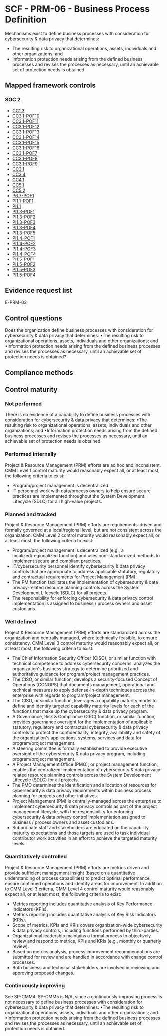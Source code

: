 # SCF - PRM-06 - Business Process Definition
Mechanisms exist to define business processes with consideration for cybersecurity & data privacy that determines:
 - The resulting risk to organizational operations, assets, individuals and other organizations; and
 - Information protection needs arising from the defined business processes and revises the processes as necessary, until an achievable set of protection needs is obtained.
## Mapped framework controls
### SOC 2
- [CC1.3](../soc2/cc13.md)
- [CC3.1-POF10](../soc2/cc31-pof10.md)
- [CC3.1-POF11](../soc2/cc31-pof11.md)
- [CC3.1-POF12](../soc2/cc31-pof12.md)
- [CC3.1-POF13](../soc2/cc31-pof13.md)
- [CC3.1-POF14](../soc2/cc31-pof14.md)
- [CC3.1-POF15](../soc2/cc31-pof15.md)
- [CC3.1-POF16](../soc2/cc31-pof16.md)
- [CC3.1-POF7](../soc2/cc31-pof7.md)
- [CC3.1-POF8](../soc2/cc31-pof8.md)
- [CC3.1-POF9](../soc2/cc31-pof9.md)
- [CC3.1](../soc2/cc31.md)
- [CC3.4](../soc2/cc34.md)
- [CC4.1](../soc2/cc41.md)
- [CC5.1](../soc2/cc51.md)
- [CC5.2](../soc2/cc52.md)
- [P6.7-POF1](../soc2/p67-pof1.md)
- [PI1.1-POF1](../soc2/pi11-pof1.md)
- [PI1.1](../soc2/pi11.md)
- [PI1.3-POF1](../soc2/pi13-pof1.md)
- [PI1.3-POF2](../soc2/pi13-pof2.md)
- [PI1.3-POF3](../soc2/pi13-pof3.md)
- [PI1.3-POF4](../soc2/pi13-pof4.md)
- [PI1.3-POF5](../soc2/pi13-pof5.md)
- [PI1.4-POF1](../soc2/pi14-pof1.md)
- [PI1.4-POF2](../soc2/pi14-pof2.md)
- [PI1.4-POF3](../soc2/pi14-pof3.md)
- [PI1.4-POF4](../soc2/pi14-pof4.md)
- [PI1.5-POF1](../soc2/pi15-pof1.md)
- [PI1.5-POF2](../soc2/pi15-pof2.md)
- [PI1.5-POF3](../soc2/pi15-pof3.md)
- [PI1.5-POF4](../soc2/pi15-pof4.md)

## Evidence request list
E-PRM-03

## Control questions
Does the organization define business processes with consideration for cybersecurity & data privacy that determines:
 •The resulting risk to organizational operations, assets, individuals and other organizations; and
 •Information protection needs arising from the defined business processes and revises the processes as necessary, until an achievable set of protection needs is obtained?

## Compliance methods


## Control maturity
### Not performed
There is no evidence of a capability to define business processes with consideration for cybersecurity & data privacy that determines:
 •The resulting risk to organizational operations, assets, individuals and other organizations; and
 •Information protection needs arising from the defined business processes and revises the processes as necessary, until an achievable set of protection needs is obtained.

### Performed internally
Project & Resource Management (PRM) efforts are ad hoc and inconsistent. CMM Level 1 control maturity would reasonably expect all, or at least most, the following criteria to exist:
- Program/project management is decentralized.
- IT personnel work with data/process owners to help ensure secure practices are implemented throughout the System Development Lifecycle (SDLC) for all high-value projects.

### Planned and tracked
Project & Resource Management (PRM) efforts are requirements-driven and formally governed at a local/regional level, but are not consistent across the organization. CMM Level 2 control maturity would reasonably expect all, or at least most, the following criteria to exist:
- Program/project management is decentralized (e.g., a localized/regionalized function) and uses non-standardized methods to implement secure and compliant practices.
- IT/cybersecurity personnel identify cybersecurity & data privacy controls that are appropriate to address applicable statutory, regulatory and contractual requirements for Project Management (PM).
- The PM function facilitates the implementation of cybersecurity & data privacy-related resource planning controls across the System Development Lifecycle (SDLC) for all projects.
- The responsibility for enforcing cybersecurity & data privacy control implementation is assigned to business / process owners and asset custodians.

### Well defined
Project & Resource Management (PRM) efforts are standardized across the organization and centrally managed, where technically feasible, to ensure consistency. CMM Level 3 control maturity would reasonably expect all, or at least most, the following criteria to exist:
- The Chief Information Security Officer (CISO), or similar function with technical competence to address cybersecurity concerns, analyzes the organization's business strategy to determine prioritized and authoritative guidance for program/project management practices.
- The CISO, or similar function, develops a security-focused Concept of Operations (CONOPS) that documents management, operational and technical measures to apply defense-in-depth techniques across the enterprise with regards to program/project management.
- The CISO, or similar function, leverages a capability maturity model to define and identify targeted capability maturity levels for each of the functions that make up the cybersecurity & data privacy program.
- A Governance, Risk & Compliance (GRC) function, or similar function, provides governance oversight for the implementation of applicable statutory, regulatory and contractual cybersecurity & data privacy controls to protect the confidentiality, integrity, availability and safety of the organization's applications, systems, services and data for program/project management.
- A steering committee is formally established to provide executive oversight of the cybersecurity & data privacy program, including program/project management.
- A Project Management Office (PMO), or project management function, enables the centralized-implementation of cybersecurity & data privacy-related resource planning controls across the System Development Lifecycle (SDLC) for all projects.
- The PMO determines the identification and allocation of resources for cybersecurity & data privacy requirements within business process planning for projects and other initiatives.
- Project Management (PM) is centrally-managed across the enterprise to implement cybersecurity & data privacy controls as part of the project management lifecycle, with the responsibility for enforcing cybersecurity & data privacy control implementation assigned to business / process owners and asset custodians.
- Subordinate staff and stakeholders are educated on the capability maturity expectations and those targets are used to task individual contributor work activities in an effort to achieve the targeted maturity levels.

### Quantitatively controlled
Project & Resource Management (PRM) efforts are metrics driven and provide sufficient management insight (based on a quantitative understanding of process capabilities) to predict optimal performance, ensure continued operations and identify areas for improvement. In addition to CMM Level 3 criteria, CMM Level 4 control maturity would reasonably expect all, or at least most, the following criteria to exist:
- Metrics reporting includes quantitative analysis of Key Performance Indicators (KPIs).
- Metrics reporting includes quantitative analysis of Key Risk Indicators (KRIs).
- Scope of metrics, KPIs and KRIs covers organization-wide cybersecurity & data privacy controls, including functions performed by third-parties.
- Organizational leadership maintains a formal process to objectively review and respond to metrics, KPIs and KRIs (e.g., monthly or quarterly review).
- Based on metrics analysis, process improvement recommendations are submitted for review and are handled in accordance with change control processes.
- Both business and technical stakeholders are involved in reviewing and approving proposed changes.

### Continuously improving
See SP-CMM4. SP-CMM5 is N/A, since a continuously-improving process is not necessary to define business processes with consideration for cybersecurity & data privacy that determines:
 •The resulting risk to organizational operations, assets, individuals and other organizations; and
 •Information protection needs arising from the defined business processes and revises the processes as necessary, until an achievable set of protection needs is obtained.
